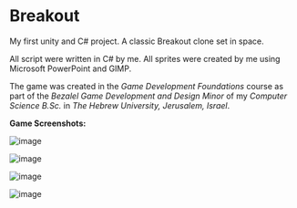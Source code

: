 # Breakout
My first unity and C# project.
A classic Breakout clone set in space.

All script were written in C# by me.
All sprites were created by me using Microsoft PowerPoint and GIMP.

The game was created in the _Game Development Foundations_ course as part of the _Bezalel Game Development and Design Minor_ of my _Computer Science B.Sc._ in _The Hebrew University, Jerusalem, Israel_.

**Game Screenshots:**

![image](https://user-images.githubusercontent.com/63117010/142946249-ecd613a2-9111-4a95-ac97-a5ff65d25fcb.png)

![image](https://user-images.githubusercontent.com/63117010/142946545-78c5956b-5622-4740-b0e8-233d9c24f2e5.png)

![image](https://user-images.githubusercontent.com/63117010/142946419-67fb3611-fe10-4669-866f-70099f83bcc8.png)

![image](https://user-images.githubusercontent.com/63117010/142946343-66ddc9c8-a84f-4934-97b2-6638deaef59f.png)



